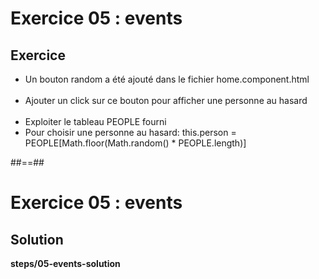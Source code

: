 <!-- .slide: class="exercice" -->
# Exercice 05 : events
## Exercice<br>

- Un bouton random a été ajouté dans le fichier home.component.html<br><br>
- Ajouter un click sur ce bouton pour afficher une personne au hasard<br><br>
- Exploiter le tableau PEOPLE fourni
- Pour choisir une personne au hasard:  this.person = PEOPLE[Math.floor(Math.random() * PEOPLE.length)]
<!-- Notes: -->

##==##
<!-- .slide: class="exercice full-center" -->
# Exercice 05 : events
## Solution
<b>steps/05-events-solution</b>
